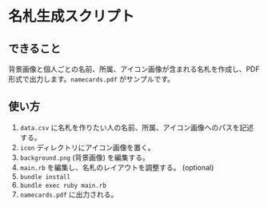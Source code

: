 # 名札生成スクリプト

## できること

背景画像と個人ごとの名前、所属、アイコン画像が含まれる名札を作成し、PDF 形式で出力します。`namecards.pdf` がサンプルです。

## 使い方

1. `data.csv` に名札を作りたい人の名前、所属、アイコン画像へのパスを記述する。
2. `icon` ディレクトリにアイコン画像を置く。
3. `background.png` (背景画像) を編集する。
4. `main.rb` を編集し、名札のレイアウトを調整する。 (optional)
5. `bundle install`
6. `bundle exec ruby main.rb`
7. `namecards.pdf` に出力される。
